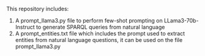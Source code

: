 This repository includes:
1. A prompt_llama3.py file to perform few-shot prompting on LLama3-70b-Instruct to generate SPARQL queries from natural language
2. A prompt_entities.txt file which includes the prompt used to extract entities from natural language questions, it can be used on the file prompt_llama3.py
